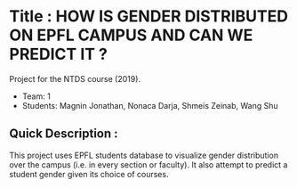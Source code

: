# Title : HOW IS GENDER DISTRIBUTED ON EPFL CAMPUS AND CAN WE PREDICT IT ?
Project for the NTDS course (2019).
* Team: 1
* Students: Magnin Jonathan, Nonaca Darja, Shmeis Zeinab, Wang Shu

## Quick Description :
This project uses EPFL students database to visualize gender distribution over the campus (i.e. in every section or faculty). It also attempt to predict a student gender given its choice of courses.


